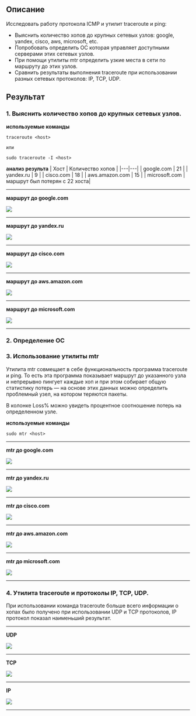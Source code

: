 ## Описание

Исследовать работу протокола ICMP и утилит traceroute и ping:
- Выяснить количество хопов до крупных сетевых узлов: google, yandex, cisco, aws, microsoft, etc.
- Попробовать определить ОС которая управляет доступными серверами этих сетевых узлов.
- При помощи утилиты mtr определить узкие места в сети по маршруту до этих узлов.
- Сравнить результаты выполнения traceroute при использовании разных сетевых протоколов: IP, TCP, UDP.

## Результат

### 1. Выяснить количество хопов до крупных сетевых узлов.

**используемые команды**
```
traceroute <host>

или

sudo traceroute -I <host>

```

**анализ результа**
| Хост | Количество хопов |
|---|---|
| google.com | 21 |
| yandex.ru | 9 |
| cisco.com | 18 |
| aws.amazon.com | 15 |
| microsoft.com | маршрут был потерян с 22 хоста|

---

**маршрут до google.com**

![](https://github.com/NastyaP1/quantori-devops-school/blob/master/Network/hw4/resources/NWpicture1.png)

---

**маршрут до yandex.ru**

![](https://github.com/NastyaP1/quantori-devops-school/blob/master/Network/hw4/resources/NWpicture2.png)

---

**маршрут до cisco.com**

![](https://github.com/NastyaP1/quantori-devops-school/blob/master/Network/hw4/resources/NWpicture3.png)

---

**маршрут до aws.amazon.com**


![](https://github.com/NastyaP1/quantori-devops-school/blob/master/Network/hw4/resources/NWpicture4.png)

---

**маршрут до microsoft.com**

![](https://github.com/NastyaP1/quantori-devops-school/blob/master/Network/hw4/resources/NWpicture5.png)

---

### 2. Определение ОС


### 3. Использование утилиты mtr

Утилита mtr совмещает в себе функциональность программа traceroute и ping. То есть эта программа показывает маршрут до указанного узла и непрерывно пингует каждые хоп и при этом собирает общую статистику потерь — на основе этих данных можно определить проблемный узел, на котором теряются пакеты.

В колонке Loss% можно увидеть процентное соотношение потерь на определенном узле.

**используемые команды**
```
sudo mtr <host>

```
---

**mtr до google.com**

![](https://github.com/NastyaP1/quantori-devops-school/blob/master/Network/hw4/resources/NWpicture6.png)

---

**mtr до yandex.ru**

![](https://github.com/NastyaP1/quantori-devops-school/blob/master/Network/hw4/resources/NWpicture7.png)

---

**mtr до cisco.com**

![](https://github.com/NastyaP1/quantori-devops-school/blob/master/Network/hw4/resources/NWpicture8.png)

---

**mtr до aws.amazon.com**


![](https://github.com/NastyaP1/quantori-devops-school/blob/master/Network/hw4/resources/NWpicture9.png)

---

**mtr до microsoft.com**

![](https://github.com/NastyaP1/quantori-devops-school/blob/master/Network/hw4/resources/NWpicture10.png)

---

### 4. Утилита traceroute и протоколы IP, TCP, UDP.

При использовании команда traceroute больше всего информации о хопах было получено при использовании UDP и TCP протоколов, IP протокол показал наименьший результат.

---

**UDP**

![](https://github.com/NastyaP1/quantori-devops-school/blob/master/Network/hw4/resources/NWpicture11.png)

---

**TCP**


![](https://github.com/NastyaP1/quantori-devops-school/blob/master/Network/hw4/resources/NWpicture12.png)

---

**IP**

![](https://github.com/NastyaP1/quantori-devops-school/blob/master/Network/hw4/resources/NWpicture13.png)

---

